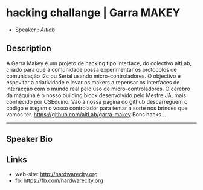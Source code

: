 hacking challange | Garra MAKEY
========================

* Speaker   : *Altlab*

Description
-----------

A Garra Makey é  um projeto de hacking tipo interface, do colectivo altLab, criado para que a comunidade possa experimentar os protocolos de comunicação  i2c ou Serial usando micro-controladores.
O objectivo é espevitar a criatividade e levar os makers a repensar os interfaces de interacção com o mundo real pelo uso de micro-controladores.
O cérebro da máquina é o nosso building block desenvolvido pelo Mestre JA, mais conhecido por CSEduino.
Vão à nossa página do github descarreguem o código e tragam o vosso controlador para tentar a sorte nos brindes que vamos ter.
https://github.com/altLab/garra-makey
Bons hacks...

---------------

Speaker Bio
-----------

Links
-----

* web-site: http://hardwarecity.org
* fb: https://fb.com/hardwarecity.org

